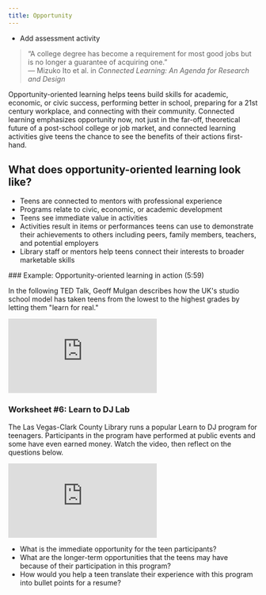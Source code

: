 ```yaml
---
title: Opportunity
---
```

<div class="tasks">
	<ul>
		<li>Add assessment activity</li>
	</ul>

</div>

 
> “A college degree has become a requirement for most good jobs but is no longer a guarantee of acquiring one.”<br/>— Mizuko Ito et al. in _Connected Learning: An Agenda for Research and Design_


Opportunity-oriented learning helps teens build skills for academic, economic, or civic success, performing better in school, preparing for a 21st century workplace, and connecting with their community. Connected learning emphasizes opportunity now, not just in the far-off, theoretical future of a post-school college or job market, and connected learning activities give teens the chance to see the benefits of their actions first-hand.

## What does opportunity-oriented learning look like?
* Teens are connected to mentors with professional experience
* Programs relate to civic, economic, or academic development
* Teens see immediate value in activities
* Activities result in items or performances teens can use to demonstrate their achievements to others including peers, family members, teachers, and potential employers
* Library staff or mentors help teens connect their interests to broader marketable skills


<div class="callout case_study" markdown="1">
### Example: Opportunity-oriented learning in action (5:59)

In the following TED Talk, Geoff Mulgan describes how the UK's studio school model has taken teens from the lowest to the highest grades by letting them "learn for real."

<iframe src="https://embed.ted.com/talks/lang/en/geoff_mulgan_a_short_intro_to_the_studio_school" frameborder="0" scrolling="no" allowfullscreen></iframe>
</div>


<div class="callout activity" markdown="1">

### Worksheet #6: Learn to DJ Lab
The Las Vegas-Clark County Library runs a popular Learn to DJ program for teenagers. Participants in the program have performed at public events and some have even earned money. Watch the video, then reflect on the questions below.

<iframe src="https://www.youtube.com/embed/t2uoZINMGmI" frameborder="0" scrolling="no" allowfullscreen></iframe>


* What is the immediate opportunity for the teen participants?
* What are the longer-term opportunities that the teens may have because of their participation in this program?
* How would you help a teen translate their experience with this program into bullet points for a resume?


</div>
